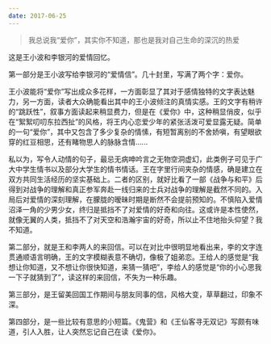 ```yaml
---
date: 2017-06-25
---
```




> 我总说我“爱你”，其实你不知道，那也是我对自己生命的深沉的热爱

<!--more-->



这是王小波和李银河的爱情回忆。

第一部分是王小波写给李银河的“爱情信”。几十封里，写满了两个字：爱你。

王小波能将“爱你”写出成众多花样，一方面彰显了其对于感情独特的文字表达魅力，另一方面，读者大众确能看出其中的王小波倾注的真情实感。王的文字有稍许的“跳跃性”，叙事方面读起来稍显费力，但是在《爱你》中，这种稍显俏皮，似乎在“絮絮叨叨东拉西扯”的风格，将王内心恋爱少年的紧张活泼可爱显露无疑。简单的一句“爱你”，其中又包含了多少复杂的情愫，有短暂离别的不舍娇嗔，有望眼欲穿的红豆相思，还有睹物思人的脉脉含情......

私以为，写令人动情的句子，最忌无病呻吟言之无物空洞虚幻，此类例子可见于广大中学生情书以及部分大学生的情书情话。王在字里行间夹杂的情感，确是建立在双方共同生活经历的坚实基础上。二者的区别，就好比看了一部《战争与和平》后得到对战争的理解和真正参军奔赴一线归来的士兵对战争的理解是截然不同的。入局后对爱情的深刻理解，在朦胧的暧昧时期是断然不会提前预知的。不慎陷入爱情沼泽一角的少男少女，终归是抵挡不了对爱情的好奇和向往。这或许是本性使然，就像无翼的人类，抵挡不了对天空和浩瀚宇宙的好奇，所以止不住地抬头仰望？我不知道。

第二部分，就是王和李两人的来回信。可以在对比中很明显地看出来，李的文字连贯通顺语言明确，王的文字模糊表意不确切，像极了姐弟恋。王给人的感觉是“我想让你知道，又不想让你很快知道，来猜一猜吧”，李给人的感觉是“你的小心思我一下子就猜到了”，读这样的来回信，不失为一种乐趣。

第三部分，是王留美回国工作期间与朋友同事的信，风格大变，草草翻过，印象不深。

第四部分，是一些比较有意思的小短篇。《鬼营》和《王仙客寻无双记》写颇有味道，引人入胜，让人突然忘记自己在读《爱你》。

